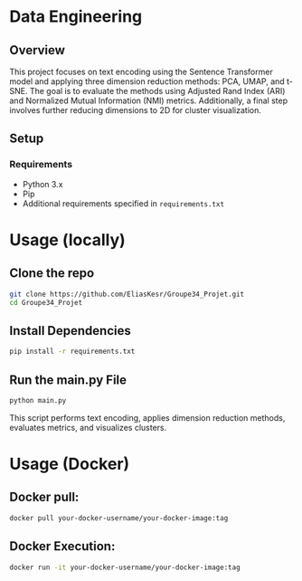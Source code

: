 # Data Engineering 

## Overview

This project focuses on text encoding using the Sentence Transformer model and applying three dimension reduction methods: PCA, UMAP, and t-SNE. The goal is to evaluate the methods using Adjusted Rand Index (ARI) and Normalized Mutual Information (NMI) metrics. Additionally, a final step involves further reducing dimensions to 2D for cluster visualization.

## Setup

### Requirements

- Python 3.x
- Pip
- Additional requirements specified in `requirements.txt`

# Usage (locally)

## Clone the repo
```bash
git clone https://github.com/EliasKesr/Groupe34_Projet.git
cd Groupe34_Projet
```
## Install Dependencies
```bash
pip install -r requirements.txt
```
## Run the main.py File
```bash
python main.py
```
This script performs text encoding, applies dimension reduction methods, evaluates metrics, and visualizes clusters.

# Usage (Docker)
## Docker pull:
```bash
docker pull your-docker-username/your-docker-image:tag
```

## Docker Execution:
```bash
docker run -it your-docker-username/your-docker-image:tag
```











